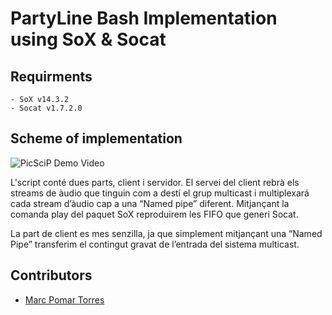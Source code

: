 PartyLine Bash Implementation using SoX & Socat 
===============================================

Requirments
-----------
	- SoX v14.3.2
	- Socat v1.7.2.0


Scheme of implementation
------------------------
<img alt="PicSciP Demo Video" src="https://raw.github.com/boyander/PartyLine/master/images/esquema.png"/>

L'script conté dues parts, client i servidor. El servei del client rebrà els streams de 
àudio que tinguin com a destí el grup multicast i multiplexará cada
stream d’àudio cap a una “Named pipe” diferent. Mitjançant la
comanda play del paquet SoX reproduirem les FIFO que generi Socat.

La part de client es mes senzilla, ja que simplement mitjançant una
“Named Pipe” transferim el contingut gravat de l’entrada del sistema
multicast.


Contributors
------------
* [Marc Pomar Torres]

[Marc Pomar Torres]: http://bmat.com/company/index.php